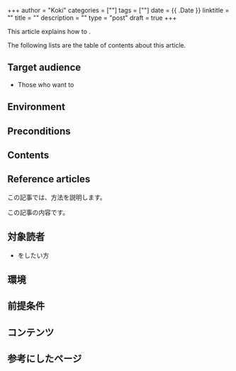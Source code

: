 +++
author = "Koki"
categories = [""]
tags = [""]
date = {{ .Date }}
linktitle = ""
title = ""
description = ""
type = "post"
draft = true
+++
<!-- English -->
This article explains how to .

The following lists are the table of contents about this article.
<!-- START doctoc -->
<!-- END doctoc -->


## Target audience
- Those who want to


## Environment


## Preconditions


## Contents


## Reference articles



<!-- Japanese -->
この記事では、方法を説明します。

この記事の内容です。
<!-- START doctoc -->
<!-- END doctoc -->


## 対象読者
- をしたい方


## 環境


## 前提条件


## コンテンツ


## 参考にしたページ
